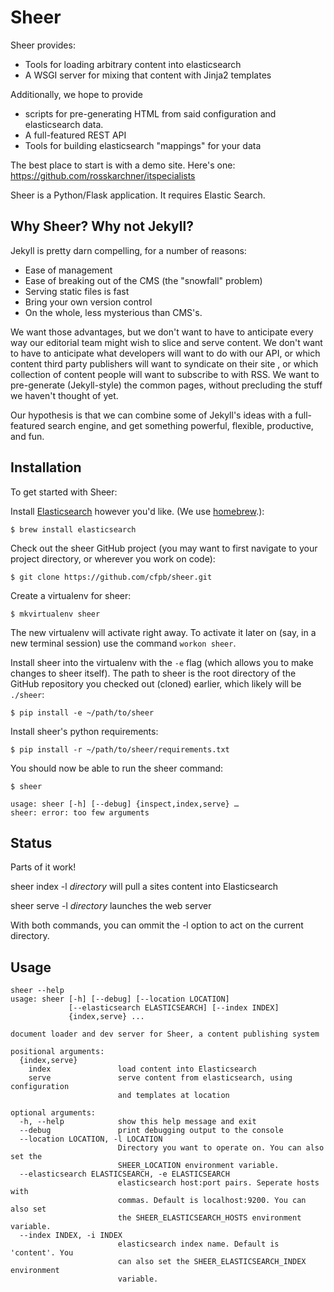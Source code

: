 Sheer
===================

Sheer provides:

- Tools for loading arbitrary content into elasticsearch
- A WSGI server for mixing that content with Jinja2 templates 

Additionally, we hope to provide
- scripts for pre-generating HTML from said configuration and elasticsearch data.
- A full-featured REST API
- Tools for building elasticsearch "mappings" for your data

The best place to start is with a demo site. Here's one:
https://github.com/rosskarchner/itspecialists

Sheer is a Python/Flask application. It requires Elastic Search.

Why Sheer? Why not Jekyll?
---------

Jekyll is pretty darn compelling, for a number of reasons:

- Ease of management
- Ease of breaking out of the CMS (the "snowfall" problem)
- Serving static files is fast
- Bring your own version control
- On the whole, less mysterious than CMS's.

We want those advantages, but we don't want to have to anticipate every way our editorial team might wish to slice and serve content. 
We don't want to have to anticipate what developers will want to do with our API, or which content third party publishers will want to syndicate on their site
, or which collection of content people will want to subscribe to with RSS. 
We want to pre-generate (Jekyll-style) the common pages, without precluding the stuff we haven't thought of yet.

Our hypothesis is that we can combine some of Jekyll's ideas with a full-featured search engine, and get something powerful, flexible, productive, and fun.

Installation
------------

To get started with Sheer:

Install [Elasticsearch](http://www.elasticsearch.org/) however you'd like. (We use [homebrew](http://brew.sh/).):

```
$ brew install elasticsearch
```

Check out the sheer GitHub project (you may want to first navigate to your project directory, or wherever you work on code):
```
$ git clone https://github.com/cfpb/sheer.git
```

Create a virtualenv for sheer:
```
$ mkvirtualenv sheer
```

The new virtualenv will activate right away. To activate it later on (say, in a new terminal session) use the command `workon sheer`.

Install sheer into the virtualenv with the `-e` flag (which allows you to make changes to sheer itself). The path to sheer is the root directory of the GitHub repository you checked out (cloned) earlier, which likely will be `./sheer`:

```
$ pip install -e ~/path/to/sheer
```

Install sheer's python requirements:

```
$ pip install -r ~/path/to/sheer/requirements.txt
```

You should now be able to run the sheer command:
```
$ sheer

usage: sheer [-h] [--debug] {inspect,index,serve} …
sheer: error: too few arguments
```

Status
------------

Parts of it work!

sheer index -l *directory* will pull a sites content into Elasticsearch

sheer serve -l *directory* launches the web server

With both commands, you can ommit the -l option to act on the current directory.

Usage
--------------

```
sheer --help
usage: sheer [-h] [--debug] [--location LOCATION]
             [--elasticsearch ELASTICSEARCH] [--index INDEX]
             {index,serve} ...

document loader and dev server for Sheer, a content publishing system

positional arguments:
  {index,serve}
    index               load content into Elasticsearch
    serve               serve content from elasticsearch, using configuration
                        and templates at location

optional arguments:
  -h, --help            show this help message and exit
  --debug               print debugging output to the console
  --location LOCATION, -l LOCATION
                        Directory you want to operate on. You can also set the
                        SHEER_LOCATION environment variable.
  --elasticsearch ELASTICSEARCH, -e ELASTICSEARCH
                        elasticsearch host:port pairs. Seperate hosts with
                        commas. Default is localhost:9200. You can also set
                        the SHEER_ELASTICSEARCH_HOSTS environment variable.
  --index INDEX, -i INDEX
                        elasticsearch index name. Default is 'content'. You
                        can also set the SHEER_ELASTICSEARCH_INDEX environment
                        variable.
```
